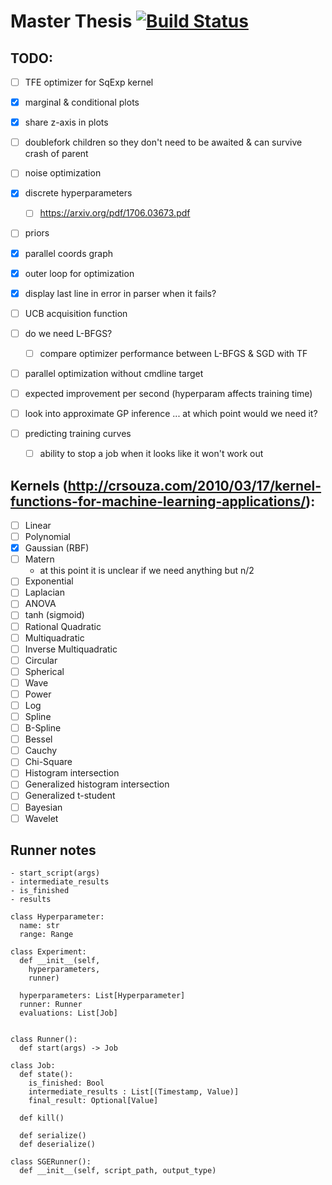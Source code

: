 # Master Thesis [![Build Status](https://travis-ci.com/darthdeus/master-thesis-code.svg?token=9CyU7Xa9qUJ9aPDDUHrX&branch=master)](https://travis-ci.com/darthdeus/master-thesis-code)

## TODO:

- [ ] TFE optimizer for SqExp kernel
- [x] marginal & conditional plots
- [x] share z-axis in plots
- [ ] doublefork children so they don't need to be awaited & can survive crash of parent
- [ ] noise optimization

- [x] discrete hyperparameters
  - [ ] https://arxiv.org/pdf/1706.03673.pdf
- [ ] priors
- [x] parallel coords graph
- [x] outer loop for optimization
- [x] display last line in error in parser when it fails?
- [ ] UCB acquisition function
- [ ] do we need L-BFGS?
  - [ ] compare optimizer performance between L-BFGS & SGD with TF
- [ ] parallel optimization without cmdline target
- [ ] expected improvement per second (hyperparam affects training time)
- [ ] look into approximate GP inference ... at which point would we need it?
- [ ] predicting training curves
  - [ ] ability to stop a job when it looks like it won't work out

## Kernels (http://crsouza.com/2010/03/17/kernel-functions-for-machine-learning-applications/):

- [ ] Linear
- [ ] Polynomial
- [x] Gaussian (RBF)
- [ ] Matern
  - at this point it is unclear if we need anything but n/2
- [ ] Exponential
- [ ] Laplacian
- [ ] ANOVA
- [ ] tanh (sigmoid)
- [ ] Rational Quadratic
- [ ] Multiquadratic
- [ ] Inverse Multiquadratic
- [ ] Circular
- [ ] Spherical
- [ ] Wave
- [ ] Power
- [ ] Log
- [ ] Spline
- [ ] B-Spline
- [ ] Bessel
- [ ] Cauchy
- [ ] Chi-Square
- [ ] Histogram intersection
- [ ] Generalized histogram intersection
- [ ] Generalized t-student
- [ ] Bayesian
- [ ] Wavelet

## Runner notes

```
- start_script(args)
- intermediate_results
- is_finished
- results

class Hyperparameter:
  name: str
  range: Range

class Experiment:
  def __init__(self,
    hyperparameters,
    runner)

  hyperparameters: List[Hyperparameter]
  runner: Runner
  evaluations: List[Job]


class Runner():
  def start(args) -> Job

class Job:
  def state():
    is_finished: Bool
    intermediate_results : List[(Timestamp, Value)]
    final_result: Optional[Value]

  def kill()

  def serialize()
  def deserialize()

class SGERunner():
  def __init__(self, script_path, output_type)
```
